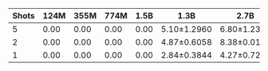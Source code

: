|   Shots |   124M |   355M |   774M |   1.5B | 1.3B        | 2.7B        | 6B          |
|---------|--------|--------|--------|--------|-------------|-------------|-------------|
|       5 |   0.00 |   0.00 |   0.00 |   0.00 | 5.10±1.2960 | 6.80±1.2315 | 6.38±2.2574 |
|       2 |   0.00 |   0.00 |   0.00 |   0.00 | 4.87±0.6058 | 8.38±0.0176 | 6.16±4.3908 |
|       1 |   0.00 |   0.00 |   0.00 |   0.00 | 2.84±0.3844 | 4.27±0.7244 | 7.02±0.0750 |